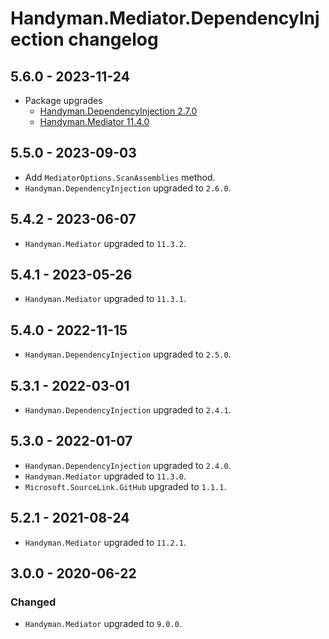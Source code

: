 # Handyman.Mediator.DependencyInjection changelog

## 5.6.0 - 2023-11-24

* Package upgrades
  * [Handyman.DependencyInjection 2.7.0](../../Handyman.DependencyInjection/docs/changelog.md#270---2023-11-23)
  * [Handyman.Mediator 11.4.0](../../Handyman.Mediator/docs/changelog.md#1140---2023-11-16)

## 5.5.0 - 2023-09-03

* Add `MediatorOptions.ScanAssemblies` method.
* `Handyman.DependencyInjection` upgraded to `2.6.0`.

## 5.4.2 - 2023-06-07

* `Handyman.Mediator` upgraded to `11.3.2`.

## 5.4.1 - 2023-05-26

* `Handyman.Mediator` upgraded to `11.3.1`.

## 5.4.0 - 2022-11-15

* `Handyman.DependencyInjection` upgraded to `2.5.0`.

## 5.3.1 - 2022-03-01

* `Handyman.DependencyInjection` upgraded to `2.4.1`.

## 5.3.0 - 2022-01-07

* `Handyman.DependencyInjection` upgraded to `2.4.0`.
* `Handyman.Mediator` upgraded to `11.3.0`.
* `Microsoft.SourceLink.GitHub` upgraded to `1.1.1`.

## 5.2.1 - 2021-08-24

* `Handyman.Mediator` upgraded to `11.2.1`.

## 3.0.0 - 2020-06-22

### Changed

* `Handyman.Mediator` upgraded to `9.0.0`.
